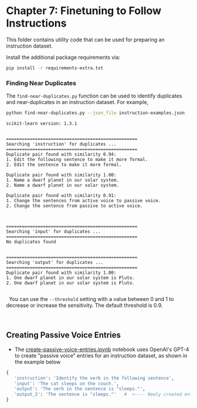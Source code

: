 # Chapter 7: Finetuning to Follow Instructions

This folder contains utility code that can be used for preparing an instruction dataset.

Install the additional package requirements via:

```bash
pip install -r requirements-extra.txt
```





### Finding Near Duplicates

The `find-near-duplicates.py` function can be used to identify duplicates and near-duplicates in an instruction dataset. For example,



```bash
python find-near-duplicates.py --json_file instruction-examples.json
```

```
scikit-learn version: 1.3.1


==================================================
Searching 'instruction' for duplicates ...
==================================================
Duplicate pair found with similarity 0.94:
1. Edit the following sentence to make it more formal.
2. Edit the sentence to make it more formal.

Duplicate pair found with similarity 1.00:
1. Name a dwarf planet in our solar system.
2. Name a dwarf planet in our solar system.

Duplicate pair found with similarity 0.91:
1. Change the sentences from active voice to passive voice.
2. Change the sentence from passive to active voice.



==================================================
Searching 'input' for duplicates ...
==================================================
No duplicates found


==================================================
Searching 'output' for duplicates ...
==================================================
Duplicate pair found with similarity 1.00:
1. One dwarf planet in our solar system is Pluto.
2. One dwarf planet in our solar system is Pluto.


```

&nbsp;
You can use the `--threshold` setting with a value between 0 and 1 to decrease or increase the sensitivity.
The default threshold is 0.9.



&nbsp;
 ## Creating Passive Voice Entries

 - The [create-passive-voice-entries.ipynb](create-passive-voice-entries.ipynb) notebook uses OpenAI's GPT-4 to create "passive voice" entries for an instruction dataset, as shown in the example below

 ```python
 {
    'instruction': 'Identify the verb in the following sentence',
    'input': 'The cat sleeps on the couch.',
    'output': 'The verb in the sentence is "sleeps."',
    'output_2': 'The sentence is "sleeps."'   #  <---- Newly created entry
 }
 ```
